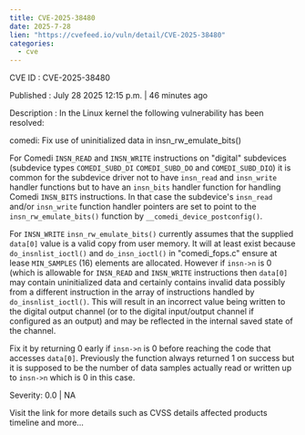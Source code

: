 ```yaml
--- 
title: CVE-2025-38480
date: 2025-7-28
lien: "https://cvefeed.io/vuln/detail/CVE-2025-38480"
categories:
  - cve
---
```


CVE ID : CVE-2025-38480

Published :  July 28
2025
12:15 p.m. | 46 minutes ago

Description : In the Linux kernel
the following vulnerability has been resolved:

comedi: Fix use of uninitialized data in insn_rw_emulate_bits()

For Comedi `INSN_READ` and `INSN_WRITE` instructions on "digital"
subdevices (subdevice types `COMEDI_SUBD_DI`
`COMEDI_SUBD_DO`
and
`COMEDI_SUBD_DIO`)
it is common for the subdevice driver not to have
`insn_read` and `insn_write` handler functions
but to have an
`insn_bits` handler function for handling Comedi `INSN_BITS`
instructions.  In that case
the subdevice's `insn_read` and/or
`insn_write` function handler pointers are set to point to the
`insn_rw_emulate_bits()` function by `__comedi_device_postconfig()`.

For `INSN_WRITE`
`insn_rw_emulate_bits()` currently assumes that the
supplied `data[0]` value is a valid copy from user memory.  It will at
least exist because `do_insnlist_ioctl()` and `do_insn_ioctl()` in
"comedi_fops.c" ensure at lease `MIN_SAMPLES` (16) elements are
allocated.  However
if `insn->n` is 0 (which is allowable for
`INSN_READ` and `INSN_WRITE` instructions
then `data[0]` may contain
uninitialized data
and certainly contains invalid data
possibly from a
different instruction in the array of instructions handled by
`do_insnlist_ioctl()`.  This will result in an incorrect value being
written to the digital output channel (or to the digital input/output
channel if configured as an output)
and may be reflected in the
internal saved state of the channel.

Fix it by returning 0 early if `insn->n` is 0
before reaching the code
that accesses `data[0]`.  Previously
the function always returned 1 on
success
but it is supposed to be the number of data samples actually
read or written up to `insn->n`
which is 0 in this case.

Severity: 0.0 | NA

Visit the link for more details
such as CVSS details
affected products
timeline
and more...
